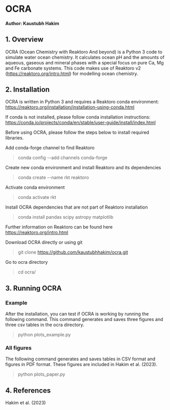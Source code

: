 # OCRA #
#### Author: Kaustubh Hakim ####

## 1. Overview ##

OCRA (Ocean Chemistry with Reaktoro And beyond) is a Python 3 code to simulate water ocean chemistry. It calculates ocean pH and the amounts of aqueous, gaseous and mineral phases with a special focus on pure Ca, Mg and Fe carbonate systems. This code makes use of Reaktoro v2 (https://reaktoro.org/intro.html) for modelling ocean chemistry.

## 2. Installation ##

OCRA is written in Python 3 and requires a Reaktoro conda environment: https://reaktoro.org/installation/installation-using-conda.html

If conda is not installed, please follow conda installation instructions: https://conda.io/projects/conda/en/stable/user-guide/install/index.html

Before using OCRA, please follow the steps below to install required libraries. 

Add conda-forge channel to find Reaktoro

> conda config --add channels conda-forge

Create new conda environment and install Reaktoro and its dependencies

> conda create --name rkt reaktoro

Activate conda environment

> conda activate rkt

Install OCRA dependencies that are not part of Reaktoro installation

> conda install pandas scipy astropy matplotlib

Further information on Reaktoro can be found here https://reaktoro.org/intro.html

Download OCRA directly or using git

> git clone https://github.com/kaustubhhakim/ocra.git

Go to ocra directory

> cd ocra/

## 3. Running OCRA ##

### Example ###

After the installation, you can test if OCRA is working by running the following command. This command generates and saves three figures and three csv tables in the ocra directory.

> python plots_example.py

### All figures ###

The following command generates and saves tables in CSV format and figures in PDF format. These figures are included in Hakim et al. (2023).

> python plots_paper.py

## 4. References ##

Hakim et al. (2023)

